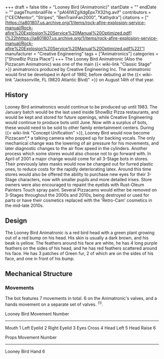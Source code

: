 +++
draft = false
title = "Looney Bird (Animatronic)"
startDate = ""
endDate = ""
pageThumbnailFile = "pAI4IWZgXdgEpx7X32hg.avif"
contributors = ["CECMentor", "Stripes", "BenTrainFan2000", "Kathydra"]
citations = ["[https://ia801807.us.archive.org/1/items/rock-afire-explosion-service-manual/Rock-afire%20Explosion%20Service%20Manual%20Optimized.pdf](%22hhttps://ia801807.us.archive.org/1/items/rock-afire-explosion-service-manual/Rock-afire%20Explosion%20Service%20Manual%20Optimized.pdf%22)"]
manufacturer = "Creative Engineering"
tags = ["Animatronics"]
categories = ["ShowBiz Pizza Place"]
+++
The Looney Bird Animatronic (Also the Pizzacam Animatronic) was one of the main {{< wiki-link "Classic Stage" >}} animatronics produced by Creative Engineering Inc. The animatronic would first be developed in April of 1980, before debuting at the {{< wiki-link "Jacksonville, FL (9820 Atlantic Blvd)" >}} on August 14th of that year.

## History

Looney Bird animatronics would continue to be produced up until 1983. The January batch would be the last used inside ShowBiz Pizza restaurants, and would be kept and stored for future openings, while Creative Engineering would continue to produce bots until June. Now with a surplus of bots, these would need to be sold to other family entertainment centers.
During {{< wiki-link "Concept Unification" >}}, Looney Bird would now become Pizzacam*,* a talking camera who popped up for backing vocals. The only mechanical change was the lowering of air pressure for his movements, and later diagnostic changes to the air flow speed in the cylinders. Another process which some stores would also choose not to go forward with. In April of 2001 a major change would come for all 3-Stage bots in stores. Their previously latex masks would now be changed out for furred plastic ones, to reduce costs for the rapidly deteriorating latex. Around this time stores would also be offered the ability to purchase new eyes for their 3-Stage characters, now with smaller pupils and more detailed irises. Store owners were also encouraged to repaint the eyelids with Rust-Oleum Painters Touch spray paint. Several Pizzacams would either be removed on 3-Stages throughout the 2000s and 2010s, being destroyed or used for parts or have their cosmetics replaced with the 'Retro-Cam' cosmetics in the mid-late 2010s.

## Design

The Looney Bird Animatronic is a red bird head with a green plant growing out of a red bump on his head. His skin is usually a dark brown, and his beak is yellow. The feathers around his face are white, he has 4 long purple feathers on the sides of his head, and he has red feathers scattered around his face. He has 3 patches of Green fur, 2 of which are on the sides of his face, and one in front of his bump.

## Mechanical Structure

### Movements

The bot features 7 movements in total. 6 on the Animatronic's valves, and a hands movement on a separate set of valves. <sup>(1)</sup>.

  Looney Bird Movement   Number
  ---------------------- --------
  Mouth                  1
  Left Eyelid            2
  Right Eyelid           3
  Eyes Cross             4
  Head Left              5
  Head Raise             6

  Props Movement     Number
  ------------------ --------
  Looney Bird Hand   6
